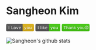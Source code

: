 # Sangheon Kim

<svg xmlns="http://www.w3.org/2000/svg" xmlns:xlink="http://www.w3.org/1999/xlink" width="76" height="20" role="img" aria-label="I Love: you"><title>I Love: you</title><linearGradient id="s" x2="0" y2="100%"><stop offset="0" stop-color="#bbb" stop-opacity=".1"/><stop offset="1" stop-opacity=".1"/></linearGradient><clipPath id="r"><rect width="76" height="20" rx="3" fill="#fff"/></clipPath><g clip-path="url(#r)"><rect width="45" height="20" fill="#555"/><rect x="45" width="31" height="20" fill="#dfb317"/><rect width="76" height="20" fill="url(#s)"/></g><g fill="#fff" text-anchor="middle" font-family="Verdana,Geneva,DejaVu Sans,sans-serif" text-rendering="geometricPrecision" font-size="110"><text aria-hidden="true" x="235" y="150" fill="#010101" fill-opacity=".3" transform="scale(.1)" textLength="350">I Love</text><text x="235" y="140" transform="scale(.1)" fill="#fff" textLength="350">I Love</text><text aria-hidden="true" x="595" y="150" fill="#010101" fill-opacity=".3" transform="scale(.1)" textLength="210">you</text><text x="595" y="140" transform="scale(.1)" fill="#fff" textLength="210">you</text></g></svg>
<svg xmlns="http://www.w3.org/2000/svg" xmlns:xlink="http://www.w3.org/1999/xlink" width="68" height="20" role="img" aria-label="I like: you"><title>I like: you</title><linearGradient id="s" x2="0" y2="100%"><stop offset="0" stop-color="#bbb" stop-opacity=".1"/><stop offset="1" stop-opacity=".1"/></linearGradient><clipPath id="r"><rect width="68" height="20" rx="3" fill="#fff"/></clipPath><g clip-path="url(#r)"><rect width="37" height="20" fill="#555"/><rect x="37" width="31" height="20" fill="#4c1"/><rect width="68" height="20" fill="url(#s)"/></g><g fill="#fff" text-anchor="middle" font-family="Verdana,Geneva,DejaVu Sans,sans-serif" text-rendering="geometricPrecision" font-size="110"><text aria-hidden="true" x="195" y="150" fill="#010101" fill-opacity=".3" transform="scale(.1)" textLength="270">I like</text><text x="195" y="140" transform="scale(.1)" fill="#fff" textLength="270">I like</text><text aria-hidden="true" x="515" y="150" fill="#010101" fill-opacity=".3" transform="scale(.1)" textLength="210">you</text><text x="515" y="140" transform="scale(.1)" fill="#fff" textLength="210">you</text></g></svg>
<svg xmlns="http://www.w3.org/2000/svg" xmlns:xlink="http://www.w3.org/1999/xlink" width="79" height="20" role="img" aria-label="Thank you😍"><title>Thank you😍</title><linearGradient id="s" x2="0" y2="100%"><stop offset="0" stop-color="#bbb" stop-opacity=".1"/><stop offset="1" stop-opacity=".1"/></linearGradient><clipPath id="r"><rect width="79" height="20" rx="3" fill="#fff"/></clipPath><g clip-path="url(#r)"><rect width="0" height="20" fill="#4c1"/><rect x="0" width="79" height="20" fill="#4c1"/><rect width="79" height="20" fill="url(#s)"/></g><g fill="#fff" text-anchor="middle" font-family="Verdana,Geneva,DejaVu Sans,sans-serif" text-rendering="geometricPrecision" font-size="110"><text aria-hidden="true" x="395" y="150" fill="#010101" fill-opacity=".3" transform="scale(.1)" textLength="690">Thank you😍</text><text x="395" y="140" transform="scale(.1)" fill="#fff" textLength="690">Thank you😍</text></g></svg>

![Sangheon's github stats](https://github-readme-stats.vercel.app/api?username=sangheon-kim&show_icons=true&theme=radical)
